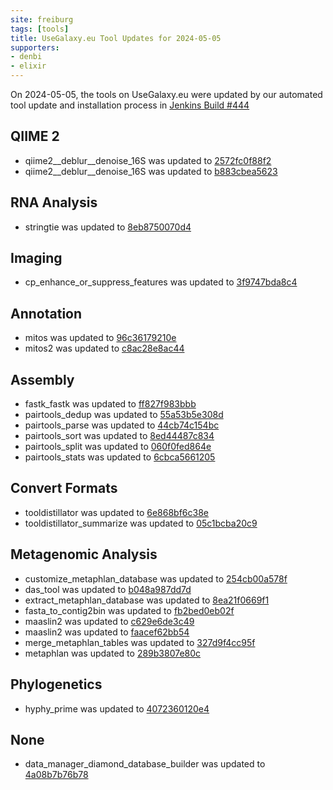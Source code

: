 ```yaml
---
site: freiburg
tags: [tools]
title: UseGalaxy.eu Tool Updates for 2024-05-05
supporters:
- denbi
- elixir
---
```


On 2024-05-05, the tools on UseGalaxy.eu were updated by our automated tool update and installation process in [Jenkins Build #444](https://build.galaxyproject.eu/job/usegalaxy-eu/job/install-tools/#444/)


## QIIME 2

- qiime2__deblur__denoise_16S was updated to [2572fc0f88f2](https://toolshed.g2.bx.psu.edu/view/q2d2/qiime2__deblur__denoise_16S/2572fc0f88f2)
- qiime2__deblur__denoise_16S was updated to [b883cbea5623](https://toolshed.g2.bx.psu.edu/view/q2d2/qiime2__deblur__denoise_16S/b883cbea5623)

## RNA Analysis

- stringtie was updated to [8eb8750070d4](https://toolshed.g2.bx.psu.edu/view/iuc/stringtie/8eb8750070d4)

## Imaging

- cp_enhance_or_suppress_features was updated to [3f9747bda8c4](https://toolshed.g2.bx.psu.edu/view/bgruening/cp_enhance_or_suppress_features/3f9747bda8c4)

## Annotation

- mitos was updated to [96c36179210e](https://toolshed.g2.bx.psu.edu/view/iuc/mitos/96c36179210e)
- mitos2 was updated to [c8ac28e8ac44](https://toolshed.g2.bx.psu.edu/view/iuc/mitos2/c8ac28e8ac44)

## Assembly

- fastk_fastk was updated to [ff827f983bbb](https://toolshed.g2.bx.psu.edu/view/iuc/fastk_fastk/ff827f983bbb)
- pairtools_dedup was updated to [55a53b5e308d](https://toolshed.g2.bx.psu.edu/view/iuc/pairtools_dedup/55a53b5e308d)
- pairtools_parse was updated to [44cb74c154bc](https://toolshed.g2.bx.psu.edu/view/iuc/pairtools_parse/44cb74c154bc)
- pairtools_sort was updated to [8ed44487c834](https://toolshed.g2.bx.psu.edu/view/iuc/pairtools_sort/8ed44487c834)
- pairtools_split was updated to [060f0fed864e](https://toolshed.g2.bx.psu.edu/view/iuc/pairtools_split/060f0fed864e)
- pairtools_stats was updated to [6cbca5661205](https://toolshed.g2.bx.psu.edu/view/iuc/pairtools_stats/6cbca5661205)

## Convert Formats

- tooldistillator was updated to [6e868bf6c38e](https://toolshed.g2.bx.psu.edu/view/iuc/tooldistillator/6e868bf6c38e)
- tooldistillator_summarize was updated to [05c1bcba20c9](https://toolshed.g2.bx.psu.edu/view/iuc/tooldistillator_summarize/05c1bcba20c9)

## Metagenomic Analysis

- customize_metaphlan_database was updated to [254cb00a578f](https://toolshed.g2.bx.psu.edu/view/iuc/customize_metaphlan_database/254cb00a578f)
- das_tool was updated to [b048a987dd7d](https://toolshed.g2.bx.psu.edu/view/iuc/das_tool/b048a987dd7d)
- extract_metaphlan_database was updated to [8ea21f0669f1](https://toolshed.g2.bx.psu.edu/view/iuc/extract_metaphlan_database/8ea21f0669f1)
- fasta_to_contig2bin was updated to [fb2bed0eb02f](https://toolshed.g2.bx.psu.edu/view/iuc/fasta_to_contig2bin/fb2bed0eb02f)
- maaslin2 was updated to [c629e6de3c49](https://toolshed.g2.bx.psu.edu/view/iuc/maaslin2/c629e6de3c49)
- maaslin2 was updated to [faacef62bb54](https://toolshed.g2.bx.psu.edu/view/iuc/maaslin2/faacef62bb54)
- merge_metaphlan_tables was updated to [327d9f4cc95f](https://toolshed.g2.bx.psu.edu/view/iuc/merge_metaphlan_tables/327d9f4cc95f)
- metaphlan was updated to [289b3807e80c](https://toolshed.g2.bx.psu.edu/view/iuc/metaphlan/289b3807e80c)

## Phylogenetics

- hyphy_prime was updated to [4072360120e4](https://toolshed.g2.bx.psu.edu/view/iuc/hyphy_prime/4072360120e4)

## None

- data_manager_diamond_database_builder was updated to [4a08b7b76b78](https://toolshed.g2.bx.psu.edu/view/iuc/data_manager_diamond_database_builder/4a08b7b76b78)

